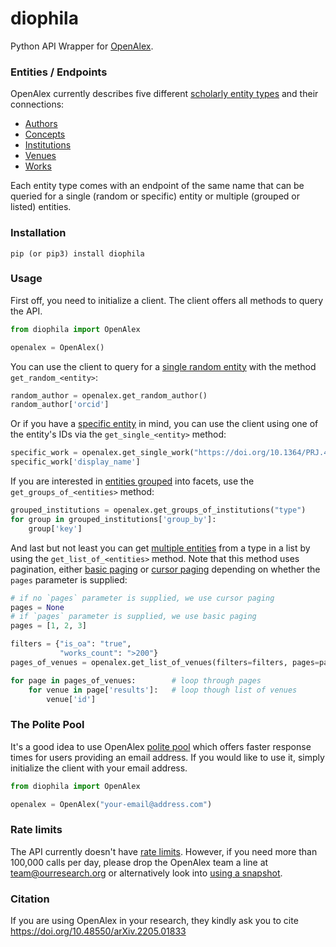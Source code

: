 # diophila
Python API Wrapper for [OpenAlex](http://openalex.org/).

### Entities / Endpoints
OpenAlex currently describes five different [scholarly entity types](https://docs.openalex.org/about-the-data) 
and their connections: 
* [Authors](https://docs.openalex.org/about-the-data/author)
* [Concepts](https://docs.openalex.org/about-the-data/concept)
* [Institutions](https://docs.openalex.org/about-the-data/institution)
* [Venues](https://docs.openalex.org/about-the-data/venue)
* [Works](https://docs.openalex.org/about-the-data/work)

Each entity type comes with an endpoint of the same name that can be queried
for a single (random or specific) entity or multiple (grouped or listed) entities.

### Installation
```commandline
pip (or pip3) install diophila
```

### Usage
First off, you need to initialize a client. The client offers all methods to query the API.

```Python
from diophila import OpenAlex

openalex = OpenAlex()
```

You can use the client to query for a [single random entity](https://docs.openalex.org/api/get-single-entities#random-entity) 
with the method `get_random_<entity>`:
```Python
random_author = openalex.get_random_author()
random_author['orcid']
```

Or if you have a [specific entity](https://docs.openalex.org/api/get-single-entities) in mind, you can use the client
using one of the entity's IDs via the `get_single_<entity>` method:
```Python
specific_work = openalex.get_single_work("https://doi.org/10.1364/PRJ.433188", "doi")
specific_work['display_name']
```

If you are interested in [entities grouped](https://docs.openalex.org/api/get-groups-of-entities) into facets, 
use the `get_groups_of_<entities>` method:
```Python
grouped_institutions = openalex.get_groups_of_institutions("type")
for group in grouped_institutions['group_by']:
    group['key']
```

And last but not least you can get [multiple entities](https://docs.openalex.org/api/get-lists-of-entities) from a type
in a list by using the `get_list_of_<entities>` method. Note that this method uses pagination,
either [basic paging](https://docs.openalex.org/api#basic-paging) or 
[cursor paging](https://docs.openalex.org/api#cursor-paging) 
depending on whether the `pages` parameter is supplied:
```Python
# if no `pages` parameter is supplied, we use cursor paging
pages = None
# if `pages` parameter is supplied, we use basic paging
pages = [1, 2, 3]

filters = {"is_oa": "true",
           "works_count": ">200"}
pages_of_venues = openalex.get_list_of_venues(filters=filters, pages=pages)

for page in pages_of_venues:        # loop through pages
    for venue in page['results']:   # loop though list of venues
        venue['id']
```

### The Polite Pool
It's a good idea to use OpenAlex [polite pool](https://docs.openalex.org/api#the-polite-pool) 
which offers faster response times for users providing an email address.
If you would like to use it, simply initialize the client with your email address.

```Python
from diophila import OpenAlex

openalex = OpenAlex("your-email@address.com")
```

### Rate limits
The API currently doesn't have [rate limits](https://docs.openalex.org/api#rate-limits). 
However, if you need more than 100,000 calls per day,
please drop the OpenAlex team a line at team@ourresearch.org
or alternatively look into [using a snapshot](https://docs.openalex.org/download-snapshot).

### Citation
If you are using OpenAlex in your research, they kindly ask you to cite https://doi.org/10.48550/arXiv.2205.01833
